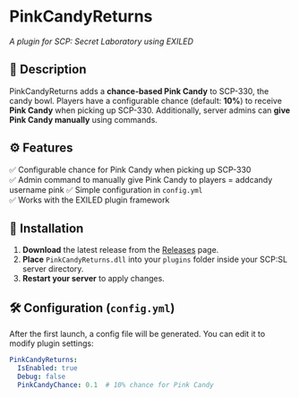 # PinkCandyReturns  
*A plugin for SCP: Secret Laboratory using EXILED*  

## 📌 Description  
PinkCandyReturns adds a **chance-based Pink Candy** to SCP-330, the candy bowl. Players have a configurable chance (default: **10%**) to receive **Pink Candy** when picking up SCP-330. Additionally, server admins can **give Pink Candy manually** using commands.  

## ⚙️ Features  
✅ Configurable chance for Pink Candy when picking up SCP-330  
✅ Admin command to manually give Pink Candy to players = addcandy username pink
✅ Simple configuration in `config.yml`  
✅ Works with the EXILED plugin framework  

## 🔧 Installation  
1. **Download** the latest release from the [Releases](https://github.com/VaultoftheForsaken/PinkCandyReturns/releases) page.  
2. **Place** `PinkCandyReturns.dll` into your `plugins` folder inside your SCP:SL server directory.  
3. **Restart your server** to apply changes.  

## 🛠️ Configuration (`config.yml`)  
After the first launch, a config file will be generated. You can edit it to modify plugin settings:  

```yaml
PinkCandyReturns:
  IsEnabled: true
  Debug: false
  PinkCandyChance: 0.1  # 10% chance for Pink Candy
